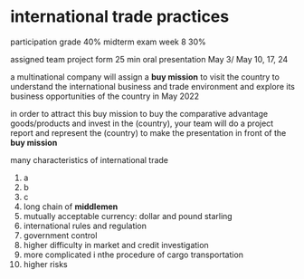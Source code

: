 # international trade practices

participation grade 40%
midterm exam week 8 30%

assigned team project
form
25 min oral presentation May 3/ May 10, 17, 24

a multinational company will assign a **buy mission** to visit the country to understand the international business and trade environment and explore its business opportunities of the country in May 2022

in order to attract this buy mission to buy the comparative advantage goods/products and invest in the (country), your team will do a project report and represent the (country) to make the presentation in front of the **buy mission**



many characteristics of international trade

1. a
2. b
3. c
4. long chain of **middlemen**
5. mutually acceptable currency: dollar and pound starling
6. international rules and regulation
7. government control
8. higher difficulty in market and credit investigation
9. more complicated i nthe procedure of cargo transportation
10. higher risks

